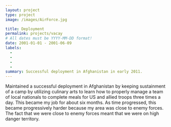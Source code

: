 ```yaml
---
layout: project
type: project
image: /images/AirForce.jpg

title: Deployment 
permalink: projects/vacay
# All dates must be YYYY-MM-DD format!
date: 2001-01-01 - 2001-06-09
labels:
  - 
  - 
  -
  -
summary: Successful deployment in Afghanistan in early 2011.
---
```




  Maintained a successful deployment in Afghanistan by keeping sustainment of a camp by utilizing culinary arts to learn how to properly manage a team of local nationals to complete meals for US and allied troops three times a day.  This became my job for about six months.  As time progressed, this became progressively harder because my area was close to enemy forces.  The fact that we were close to enemy forces meant that we were on high danger territory.  
  

